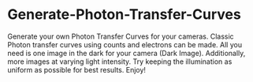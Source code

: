 # Generate-Photon-Transfer-Curves
Generate your own Photon Transfer Curves for your cameras.
Classic Photon transfer curves using counts and electrons can be made. All you need is one image in the dark for your camera (Dark Image).
Additionally, more images at varying light intensity. Try keeping the illumination as uniform as possible for best results. Enjoy!

